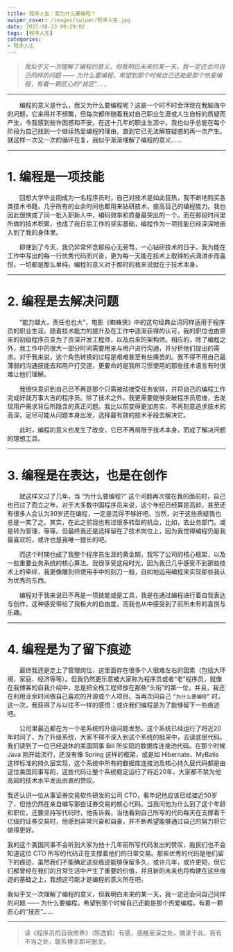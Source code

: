 ```yaml
---
title: 程序人生：我为什么要编程？
swiper_cover: /images/swiper/程序人生.jpg
date: 2021-08-23 00:29:02
tags: [程序人生]
categories:
- 程序人生
---
```




> *我似乎又一次理解了编程的意义，但我明白未来的某一天，我一定还会问自己同样的问题 —— 为什么要编程，希望到那个时候自己还能是那个热爱编程，有着一颗匠心的“技匠”…...*


-------

&emsp;&emsp;编程的意义是什么，我又为什么要编程呢？这是一个时不时会浮现在我脑海中的问题，它来得并不频繁，但每次都伴随着我对自己职业生涯或人生自标的质疑而产生，令我感到些许困惑和不安。在这十几年的职业生涯中，我也似乎总能在每个阶段为自己找到一个继续热爱编程的理由，直到它已无法解笞疑惑的再一次产生。就这样一次又一次的循环在复，我似乎渐渐埋解了编程的意义……


-----


# 1. 编程是一项技能

&emsp;&emsp;回想大学毕业刚成为一名程序员时，自己对技术是如此狂热，我不断地购买各类技术书籍，几乎所有的业余时间也都用来钻研技术，提高目己的编程能力。我也因此很快成了同一批入职新人中，编码效率和质量最突出的一个。而在那段时间里所做的技术积累，也成了我日后工作的坚实基础，编程作为一项技能已经深深地嵌入到了我的身体里。

&emsp;&emsp;即使到了今天，我仍非常怀念那段心无旁骛，一心钻研技术的日子。我为能在工作中写出的每一行优秀代码而兴奋，更为每一天能在技术上取得的点滴进步而喜悦，一切都是那么单纯，编程的意义对于那时的我来说就在于技术本身。


-----


# 2. 编程是去解决问题

&emsp;&emsp;“能力越大，责任也也大”，电影《蜘蛛侠》中的这句经典台词同样适用于程序员的职业生涯。随着技术能力的提升及在工作中逐渐获得的认可，我的职位也由原来的初级程序员变为了资深开发工程师，以及后来的架构师。相应的，除了编程之外，我工作中的很大一部分时间需要用来与用户进行沟通，并分析他们提出的需求。对于我来说，这个角色转换的过程是艰难甚至有些痛苦的。我不得不用自己最薄弱的沟通技能去和用户打交道，更要命的是我所习惯使用的那些技术语言有时很难让他们理解。

&emsp;&emsp;我很快意识到自己已不再是那个只需被动接受任务安排，并将自己的编程工作完成好就万事大吉的程序员。除了技术之外，我更需要能够突破程序员思维，去发现用户需求背后所隐含的真正问题。我比以前变得更加务实，不再刻意追求技术的高深，足尽可能从问题本身出发，选择最有效的技术手段去解决它。

&emsp;&emsp;此时，编程的意义也发生了改变，它已不再局限于技术本身，而成了解决问题的理想工具。


-----


# 3. 编程是在表达，也是在创作

&emsp;&emsp;就这样又过了几年，当 “为什么要编程?” 这个问题再次摆在我的面前时，自己也已过了而立之年。对于大多数中国程序员来说，这个年纪已经算是高龄，甚至还有很多人会认为30岁还在编程，一定是混得不够好吧。当然，对于这些质疑我也总是一笑了之。其实，在此之前我也有过很多转型的机会，比如，去业务部门，或是转为管理，等等。但最终我还是选择留在了技术岗位上，因为我觉得编程仍是我最喜欢的，或许也是我唯一擅长的吧。

&emsp;&emsp;而这个时期也成了我整个程序员生涯的黄金期，我写了公司的核心框架，以及一些重要业务系统的核心算法。我很享受这段时光，因为我已几乎感受不到那些技术上的牵绊，我更像雕刻师使用手中的刻刀一般，自如地运用编程来实现那些我认为优秀的东西。

&emsp;&emsp;编程对于我来说已不再是一项技能或是工具，我是在通过编程进行着自我表达与创作，这种感受带给了我极大的自由度，而我也从中感受到了前所未有的喜悦与乐趣。

-----


# 4. 编程是为了留下痕迹

&emsp;&emsp;最终我还是走上了管理岗位，这里面存在很多个人很难左右的因素（包括大环境、家庭、经济等等）。但我仍然更乐意被大家称为程序员或者“老”程序员，就像在我博客的自我介绍中，总是把全栈工程师放在那些“头衔”的第一位，并且，我还在利用业余时间做自己喜欢的开源或个人项目。当再次问自己 `“为什么要编程”` 时，这一次，我获得了与以往不一样的感悟：或许我们编程是为了能够留下一些痕迹吧。

&emsp;&emsp;公司里最近都在为一个老系统的升级问题发愁。这个系统已经运行了将近20年时间了，为了升级系统，大家不得不深入到这个系统的梃采中，去读底层代码。我们读到了一位已经退休的美国同事 Bill 所实现的数据库连接池代码。在那个时候 Java 刚开始流行，还没有像 Spring 这样的框架，或是如 Hibernate、MyBatis 这样标准的持久层实现，这个系统中所有的数据库连接池及核心持久层代码都是由这位美国同事写的，这些代码让整个系统稳定运行了将近20年，大家都不禁为他高超的技术水平发出由衷的赞叹。

我还认识一位从事证券交易软件研发的公司 CTO，看年纪他应该已经接近50岁了，但他仍然在亲自编写那些证券交易的核心代码。当我问他为什么到了这个年龄和职位，还要坚持写代码时，他告诉我，当他看到自己所写的代码每天在支撑着千亿级的证券交易时，他感到非常兴奋和自豪，并不断希望能够通过自己的努力将它做得更好。

我的这个美国同事不会听到大家为他十几年前所写代码发出的赞叹，股民们也不会知道这位 CTO 所写的代码正在支撑着他们的日常交易。那些优秀的代码是他们留下的痕迹，虽然我们不能确定这些痕迹能够保留多久，或许几年，或许更短，但它们都曾经在我们的日常生活中产生了重要的价值，并且新的未来也将构建在这些痕迹的基础之上，我想这可能才是编程的意义所在吧。

我似乎又一次理解了编程的意义，但我明白未来的某一天，我一定还会问自己同样的问题 —— 为什么要编程，希望到那个时候自己还能是那个热爱编程，有着一颗匠心的“技匠”…...


------

> 读《程序员的自我修养》（陈逸鹤）有感，感触至深之处，摘录于此，若有不当之处，联系博主即可删文。


<br/><br/><br/><br/>